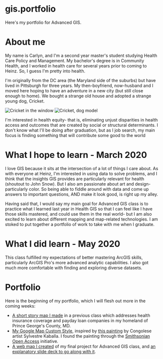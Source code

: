 # gis.portfolio
Here's my portfolio for Advanced GIS.

# About me

My name is Carlyn, and I'm a second year master's student studying Health Care Policy and Management. My bachelor's degree is in Community Health, and I worked in health care for several years prior to coming to Heinz. So, I guess I'm pretty into health.

I'm originally from the DC area (the Maryland side of the suburbs) but have lived in Pittsburgh for three years. My then-boyfriend, now-husband and I moved here hoping to have an adventure in a new city (but still close enough to home). We bought a strange old house and adopted a strange young dog, Cricket.

![Cricket in the window](https://lh3.googleusercontent.com/02A6XyQZNyqVnR58mLOxxRB2sieNj0XqWBCMGRLpu7YTEFRT7uhvieST8KUPxX2u0NcSHcYUwaaigAw7J85J3pkabcT9gfleQNWrZYTtzBcTfS8chnrE3aPUJVH5mJM0tLTWy6gU-rD56KsteXUZp5W2728xALqjibmB85VbCKYGHQqiQEeo4l1QbhucwS6BRMRJ3MNLRPE0LLNR42KS65cyNAKijzPB4KLCSUwD-EzgW5526vMwyhjL_i6R-GhRlY8PrzS4cCkmPWqnr9RvCBC15h2Po5nuTernNJT5yYn6LQs_lBLLa4TE8ZfxB4Dn7221TOjr0QNEU82GZAfOQ6KOkD_0JpU3dGiv2YAMn0xcunXRNB77T5ShZ-MXfG1lXTjNCY7x9qJmpZpgVw9Icwp3Zn7-jQECc8glmog0QNB7EMDBGmJnNBDfCaVJjcTYmGuEko63T3gqrPU4ZfgwCWt5QG9z-AJYELMgqUEaeQBdlw6ivCdd791Ti-aTkcFdflxC8R7dCJkzuiXP59z0DBl1G2Pp6tjCrIBFWhMP4Mfp18jJB-XSCZupZIzM0r_3iXX0JOdjDR61XEtN04tIvxODQKyL-6artXDmP7JbnwYDA2t2i4haZbl4OIwy1Ees4q0D9Th_tHhjP_7VWKz2tEflf-mQ7CnKwtlZFjTlU1dgzIpPqQBEt8z4hqpiVt8=w432-h576-no) ![Cricket, dog model](https://lh3.googleusercontent.com/jqbhrzHDipqEGjWD7WqkKnQTesCYmR1aMZac3GulTFNef_rZlJThU0VFs8mItsi4GsSxazWpDEOKLLf8RRKOr73GJ8658XzRaJMw6JmprHUdmvJTqTUjLv9wB1Xey6HOvDKCEotuXbkBA9kbOTBC7mMqgxHm0mS3WutuAernY7tnW73u9SoProSRyjG9Kms3zXpwmY2JC3UJ00DNaInWyDNVvy5mAaRqgcG5DXBTi1UEmpdax50qeXg_i3JrxRvvpF_EJ9Bspq9DYdZzdNd-WWUapPVhFuhq1O5eXLs6uS-VmrNcqa08ytAW-jBGl4eTXvzQ4brETlX-D-3amsbt5Vv2mWjDoacHZz8cFVmTShjO1aKrVTu-y3JAEgdyjxW8LSEFvnCZsa3qHuB8x7_z49Z3Xc0dxsjcNAQ1BiGXeve2yHiZK96Tl45dtU2akGwb8GOyVvxcJlY7U62W-e8otBvZniO-3pMVdzz55Eqcwhi2mbKEg1LEzYwZxFSsQoS2MAbJO4fy8QZW-j5Dtl_nSsRpwF5zaIjiUxuO3PNiOos-4VagSPQr_zo1jaoywer4fGCjPE_vCe_HJXT10lKJa9DAmHBPufOK__AZMFTBP0sOePAVUGJlwYa24tjkjx2BgCROTN0UKHFZ4EiYylWf4vqzyhljiL2jcbAib_dYNT3aiYk30xc7z4Y7-PVmgOI=w432-h576-no)

I'm interested in health equity- that is, eliminating unjust disparities in health access and outcomes that are created by social or structural determinants. I don't know what I'll be doing after graduation, but as I job search, my main focus is finding something that will contribute some good to the world

# What I hope to learn - March 2020

I love GIS because it sits at the intersection of a lot of things I care about. As with everyone at Heinz, I'm interested in using data to solve problems, and I think that the insights GIS provides are particularly relevant for health (shoutout to John Snow). But I also am passionate about art and design- particularly color. So being able to fiddle around with data and come up answers to important questions, AND make it look good, is right up my alley.

Having said that, I would say my main goal for Advanced GIS class is to practice what I learned last year in Health GIS so that I can feel like I have those skills mastered, and could use them in the real world- but I am also excited to learn about different mapping and map-related technologies. I am stoked to put together a portfolio of work to take with me when I graduate.

# What I did learn - May 2020

This class fulfilled my expectations of better mastering ArcGIS skills, particularly ArcGIS Pro's more advanced analytic capabilities. I also got much more comfortable with finding and exploring diverse datasets. 

# Portfolio

Here is the beginning of my portfolio, which I will flesh out more in the coming weeks:

* [A short story map I made](https://arcg.is/1KT1SP) in a previous class which addresses health insurance coverage and payday loan companies in my homeland of Prince George's County, MD.
* [My Google Map Custom Style](https://carlynvandyke.github.io/gis.portfolio/kaballamap.html), inspired by [this painting](https://africa.si.edu/collections/view/objects/asitem/items$0040:14379) by Congolese artist Sylvestre Kaballa. I found the painting through the [Smithsonian Open Access](https://www.si.edu/openaccess) initiative.
* [A web map I created](https://arcg.is/00bLia) of my final project for Advanced GIS class, and [an explanatory slide deck to go along with it](https://docs.google.com/presentation/d/1jHZoTfihg7whOiGZxnR_KejPMNhBDR9r7nGZKT3nEtY/edit?usp=sharing).
